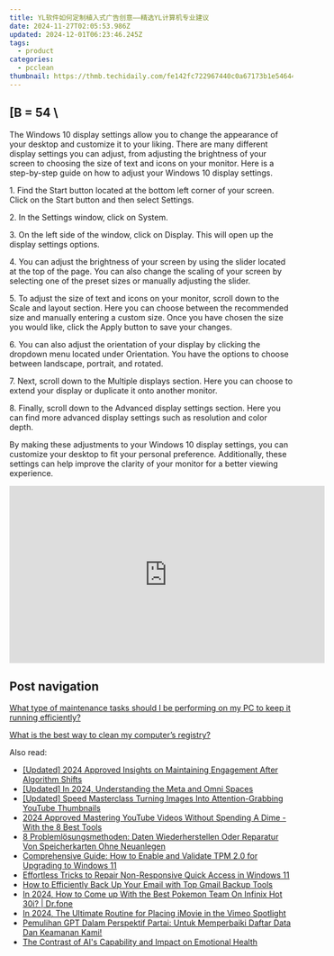 ```yaml
---
title: YL软件如何定制植入式广告创意——精选YL计算机专业建议
date: 2024-11-27T02:05:53.986Z
updated: 2024-12-01T06:23:46.245Z
tags:
  - product
categories:
  - pcclean
thumbnail: https://thmb.techidaily.com/fe142fc722967440c0a67173b1e546447bf0e801339eadf58291eb4451fb4b01.jpg
---
```


## \[B = 54 \

The Windows 10 display settings allow you to change the appearance of your desktop and customize it to your liking. There are many different display settings you can adjust, from adjusting the brightness of your screen to choosing the size of text and icons on your monitor. Here is a step-by-step guide on how to adjust your Windows 10 display settings. 

1\. Find the Start button located at the bottom left corner of your screen. Click on the Start button and then select Settings.

2\. In the Settings window, click on System.

3\. On the left side of the window, click on Display. This will open up the display settings options. 

4\. You can adjust the brightness of your screen by using the slider located at the top of the page. You can also change the scaling of your screen by selecting one of the preset sizes or manually adjusting the slider.

5\. To adjust the size of text and icons on your monitor, scroll down to the Scale and layout section. Here you can choose between the recommended size and manually entering a custom size. Once you have chosen the size you would like, click the Apply button to save your changes.

6\. You can also adjust the orientation of your display by clicking the dropdown menu located under Orientation. You have the options to choose between landscape, portrait, and rotated.

7\. Next, scroll down to the Multiple displays section. Here you can choose to extend your display or duplicate it onto another monitor.

8\. Finally, scroll down to the Advanced display settings section. Here you can find more advanced display settings such as resolution and color depth. 

By making these adjustments to your Windows 10 display settings, you can customize your desktop to fit your personal preference. Additionally, these settings can help improve the clarity of your monitor for a better viewing experience.

<!-- affiliate ads begin -->
<iframe width="560" height="315" src="https://www.youtube.com/embed/nlwr9LjJ-ng?si=I6UNAtfBkY2FTceu" title="YouTube video player" frameborder="0" allow="accelerometer; autoplay; clipboard-write; encrypted-media; gyroscope; picture-in-picture; web-share" referrerpolicy="strict-origin-when-cross-origin" allowfullscreen></iframe>
<!-- affiliate ads end -->

## Post navigation

[What type of maintenance tasks should I be performing on my PC to keep it running efficiently?](https://tools.techidaily.com/pcclean/products/)

[What is the best way to clean my computer’s registry?](https://tools.techidaily.com/pcclean/products/)

<ins class="adsbygoogle"
     style="display:block"
     data-ad-format="autorelaxed"
     data-ad-client="ca-pub-7571918770474297"
     data-ad-slot="1223367746"></ins>

<ins class="adsbygoogle"
     style="display:block"
     data-ad-client="ca-pub-7571918770474297"
     data-ad-slot="8358498916"
     data-ad-format="auto"
     data-full-width-responsive="true"></ins>

<span class="atpl-alsoreadstyle">Also read:</span>
<div><ul>
<li><a href="https://instagram-video-recordings.techidaily.com/updated-2024-approved-insights-on-maintaining-engagement-after-algorithm-shifts/"><u>[Updated] 2024 Approved Insights on Maintaining Engagement After Algorithm Shifts</u></a></li>
<li><a href="https://article-files.techidaily.com/updated-in-2024-understanding-the-meta-and-omni-spaces/"><u>[Updated] In 2024, Understanding the Meta and Omni Spaces</u></a></li>
<li><a href="https://facebook-record-videos.techidaily.com/updated-speed-masterclass-turning-images-into-attention-grabbing-youtube-thumbnails/"><u>[Updated] Speed Masterclass Turning Images Into Attention-Grabbing YouTube Thumbnails</u></a></li>
<li><a href="https://youtube-docs.techidaily.com/approved-mastering-youtube-videos-without-spending-a-dime-with-the-8-best-tools/"><u>2024 Approved Mastering YouTube Videos Without Spending A Dime - With the 8 Best Tools</u></a></li>
<li><a href="https://discover-amazing.techidaily.com/8-problemlosungsmethoden-daten-wiederherstellen-oder-reparatur-von-speicherkarten-ohne-neuanlegen/"><u>8 Problemlösungsmethoden: Daten Wiederherstellen Oder Reparatur Von Speicherkarten Ohne Neuanlegen</u></a></li>
<li><a href="https://discover-amazing.techidaily.com/comprehensive-guide-how-to-enable-and-validate-tpm-20-for-upgrading-to-windows-11/"><u>Comprehensive Guide: How to Enable and Validate TPM 2.0 for Upgrading to Windows 11</u></a></li>
<li><a href="https://discover-amazing.techidaily.com/effortless-tricks-to-repair-non-responsive-quick-access-in-windows-11/"><u>Effortless Tricks to Repair Non-Responsive Quick Access in Windows 11</u></a></li>
<li><a href="https://fox-sys.techidaily.com/how-to-efficiently-back-up-your-email-with-top-gmail-backup-tools/"><u>How to Efficiently Back Up Your Email with Top Gmail Backup Tools</u></a></li>
<li><a href="https://android-pokemon-go.techidaily.com/in-2024-how-to-come-up-with-the-best-pokemon-team-on-infinix-hot-30i-drfone-by-drfone-virtual-android/"><u>In 2024, How to Come up With the Best Pokemon Team On Infinix Hot 30i? | Dr.fone</u></a></li>
<li><a href="https://vimeo-videos.techidaily.com/in-2024-the-ultimate-routine-for-placing-imovie-in-the-vimeo-spotlight/"><u>In 2024, The Ultimate Routine for Placing iMovie in the Vimeo Spotlight</u></a></li>
<li><a href="https://discover-amazing.techidaily.com/pemulihan-gpt-dalam-perspektif-partai-untuk-memperbaiki-daftar-data-dan-keamanan-kami/"><u>Pemulihan GPT Dalam Perspektif Partai: Untuk Memperbaiki Daftar Data Dan Keamanan Kami!</u></a></li>
<li><a href="https://tech-savvy.techidaily.com/the-contrast-of-ais-capability-and-impact-on-emotional-health/"><u>The Contrast of AI's Capability and Impact on Emotional Health</u></a></li>
</ul></div>

